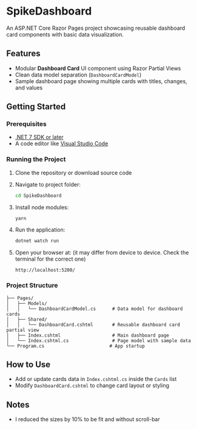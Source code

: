 # SpikeDashboard

An ASP.NET Core Razor Pages project showcasing reusable dashboard card components with basic data visualization.

## Features

- Modular **Dashboard Card** UI component using Razor Partial Views
- Clean data model separation (`DashboardCardModel`)
- Sample dashboard page showing multiple cards with titles, changes, and values

## Getting Started

### Prerequisites

- [.NET 7 SDK or later](https://dotnet.microsoft.com/download)
- A code editor like [Visual Studio Code](https://code.visualstudio.com/)

### Running the Project

1. Clone the repository or download source code

2. Navigate to project folder:

    ```bash
    cd SpikeDashboard
    ```

3. Install node modules:

    ```bash
    yarn
    ```

4. Run the application:

    ```bash
    dotnet watch run
    ```
   

5. Open your browser at: (it may differ from device to device. Check the terminal for the correct one)

    ```
    http://localhost:5200/
    ```

### Project Structure
```
├── Pages/
│   ├── Models/
│   │   └── DashboardCardModel.cs      # Data model for dashboard cards
│   ├── Shared/
│   │   └── DashboardCard.cshtml       # Reusable dashboard card partial view
│   ├── Index.cshtml                   # Main dashboard page
│   └── Index.cshtml.cs                # Page model with sample data
└── Program.cs                        # App startup
```


## How to Use

- Add or update cards data in `Index.cshtml.cs` inside the `Cards` list
- Modify `DashboardCard.cshtml` to change card layout or styling

## Notes

- I reduced the sizes by 10% to be fit and without scroll-bar
